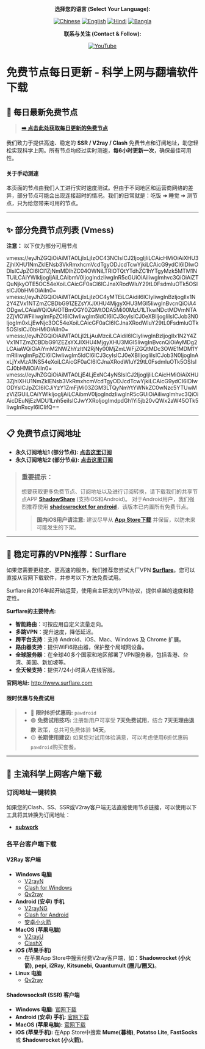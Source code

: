 <div align="center">

**选择您的语言 (Select Your Language):**

[![Chinese](https://img.shields.io/badge/Language-Chinese-red?style=for-the-badge)](README.md)
[![English](https://img.shields.io/badge/Language-English-red?style=for-the-badge)](static/README-en.md)
[![Hindi](https://img.shields.io/badge/Language-Hindi-red?style=for-the-badge)](static/README-hi.md)
[![Bangla](https://img.shields.io/badge/Language-Bangla-red?style=for-the-badge)](static/README-bn.md)

**联系与关注 (Contact & Follow):**

[![YouTube](https://img.shields.io/badge/YouTube-%E6%B3%95%E5%85%8B%E9%B1%BF-red?style=for-the-badge&logo=youtube)](https://www.youtube.com/@%E6%B3%95%E5%85%8B%E9%B1%BF-l3m)

</div>

# 免费节点每日更新 - 科学上网与翻墙软件下载

## 🚀 每日最新免费节点

> **[➡️ 点击此处获取每日更新的免费节点](https://fakeyou.top/)**

我们致力于提供高速、稳定的 **SSR / V2ray / Clash** 免费节点和订阅地址，助您轻松实现科学上网。所有节点均经过实时测速，**每6小时更新一次**，确保最佳可用性。

#### 关于手动测速
本页面的节点由我们人工进行实时速度测试。但由于不同地区和运营商网络的差异，部分节点可能会出现连接超时的情况。我们的日常就是：吃饭 ➔ 睡觉 ➔ 测节点，只为给您带来可用的节点。

---

## ✨ 部分免费节点列表 (Vmess)

**注意：** 以下仅为部分可用节点

vmess://eyJhZGQiOiAiMTA0LjIxLjIzOC43NCIsICJ2IjogIjIiLCAicHMiOiAiXHU3ZjhlXHU1NmZkIENsb3VkRmxhcmVcdTgyODJcdTcwYjkiLCAicG9ydCI6IDIwODIsICJpZCI6ICI1ZjNmMDlhZC04OWNiLTRlOTQtYTdhZC1hYTgyMzk5MTM1NTUiLCAiYWlkIjogIjAiLCAibmV0IjogIndzIiwgInR5cGUiOiAiIiwgImhvc3QiOiAiZTQuNjkyOTE5OC54eXoiLCAicGF0aCI6ICJnaXRodWIuY29tL0FsdmluOTk5OSIsICJ0bHMiOiAiIn0=
vmess://eyJhZGQiOiAiMTA0LjIxLjIzOC4yMTEiLCAidiI6ICIyIiwgInBzIjogIlx1N2Y4ZVx1NTZmZCBDbG91ZEZsYXJlXHU4MjgyXHU3MGI5IiwgInBvcnQiOiA4ODgwLCAiaWQiOiAiOTBmOGY0ZGMtODA5Mi00MzU1LTkwNDctMDVmNTA2ZjVlOWFiIiwgImFpZCI6ICIwIiwgIm5ldCI6ICJ3cyIsICJ0eXBlIjogIiIsICJob3N0IjogIm0xLjEwNjc3OC54eXoiLCAicGF0aCI6ICJnaXRodWIuY29tL0FsdmluOTk5OSIsICJ0bHMiOiAiIn0=
vmess://eyJhZGQiOiAiMTA0LjI2LjAuMzciLCAidiI6ICIyIiwgInBzIjogIlx1N2Y4ZVx1NTZmZCBDbG91ZEZsYXJlXHU4MjgyXHU3MGI5IiwgInBvcnQiOiAyMDg2LCAiaWQiOiAiYmM2NWZhYzItN2RjNy00MjZmLWFjZGQtMDc3OWE1MDM1YmRlIiwgImFpZCI6ICIwIiwgIm5ldCI6ICJ3cyIsICJ0eXBlIjogIiIsICJob3N0IjogInAxLjYxMzA1NS54eXoiLCAicGF0aCI6ICJnaXRodWIuY29tL0FsdmluOTk5OSIsICJ0bHMiOiAiIn0=
vmess://eyJhZGQiOiAiMTA0LjE4LjExNC4yNSIsICJ2IjogIjIiLCAicHMiOiAiXHU3ZjhlXHU1NmZkIENsb3VkRmxhcmVcdTgyODJcdTcwYjkiLCAicG9ydCI6IDIwODYsICJpZCI6ICJiYzY1ZmFjMi03ZGM3LTQyNmYtYWNkZC0wNzc5YTUwMzViZGUiLCAiYWlkIjogIjAiLCAibmV0IjogIndzIiwgInR5cGUiOiAiIiwgImhvc3QiOiAicDEuNjEzMDU1Lnh5eiIsICJwYXRoIjogImdpdGh1Yi5jb20vQWx2aW45OTk5IiwgInRscyI6ICIifQ==

---

## 📋 免费节点订阅地址

-   **永久订阅地址1 (部分节点):** [**点击这里订阅**](https://proxy.v2gh.com/https://raw.githubusercontent.com/Pawdroid/Free-servers/main/sub)
-   **永久订阅地址2 (部分节点):** [**点击这里订阅**](https://mirror.v2gh.com/https://raw.githubusercontent.com/Pawdroid/Free-servers/main/sub)

> ### **重要提示：**
>
> 想要获取更多免费节点、订阅地址以及进行订阅转换，请下载我们的共享节点APP **[ShadowShare](https://shadowsharing.com)** (支持iOS和Android)。
> 对于Android用户，我们强烈推荐使用 **[shadowrocket for android](https://github.com/Pawdroid/shadowrocket_for_android)**，该版本已内置所有免费节点。
>
> > **国内iOS用户请注意:** 建议尽早从 [**App Store下载**](https://apps.apple.com/cn/app/shadowshare/id1612647259) 并保留，以防未来可能发生的下架。

---

## 💎 稳定可靠的VPN推荐：Surflare

如果您需要更稳定、更高速的服务，我们推荐您尝试大厂VPN **[Surflare](http://www.surflare.com)**。您可以直接从官网下载软件，并参考以下方法免费试用。

Surflare自2016年起开始运营，使用自主研发的VPN协议，提供卓越的速度和稳定性。

**Surflare的主要特点:**
*   **智能路由**：可按应用自定义流量走向。
*   **多跳VPN**：提升速度，降低延迟。
*   **跨平台支持**：支持 Android、iOS、Mac、Windows 及 Chrome 扩展。
*   **路由器支持**：提供WiFi6路由器，保护整个局域网设备。
*   **全球服务器**：在全球40多个国家和地区部署了VPN服务器，包括香港、台湾、美国、新加坡等。
*   **全天候支持**：提供7/24小时真人在线客服。

<p><b>官网地址:</b> <a href="http://www.surflare.com" target="_blank" rel="noreferrer noopener">http://www.surflare.com</a></p>

#### **限时优惠与免费试用**

> *   🔵 **限时6折优惠码:** `pawdroid`
> *   🟢 **免费试用技巧:** 注册新用户可享受 **7天免费试用**，结合 **7天无理由退款** 政策，总共可免费体验 **14天**。
> *   🟡 **长期使用建议:** 如果您对试用体验满意，可以考虑使用6折优惠码`pawdroid`购买套餐。

---

## 📲 主流科学上网客户端下载

### 订阅地址一键转换

如果您的Clash、SS、SSR或V2ray客户端无法直接使用节点链接，可以使用以下工具将其转换为订阅地址：
-   **[subwork](https://subwork.top/)**

### 各平台客户端下载

#### **V2Ray 客户端**

*   **Windows 电脑**
    *   [V2rayN](https://github.com/2dust/v2rayN/releases)
    *   [Clash for Windows](https://github.com/Fndroid/clash_for_windows_pkg/releases)
    *   [Qv2ray](https://github.com/Qv2ray/Qv2ray)
*   **Android (安卓) 手机**
    *   [V2rayNG](https://github.com/2dust/v2rayNG/releases)
    *   [Clash for Android](https://github.com/Kr328/ClashForAndroid/releases)
    *   [安卓小火箭](https://github.com/Pawdroid/shadowrocket_for_android/releases)
*   **MacOS (苹果电脑)**
    *   [V2rayU](https://github.com/yanue/V2rayU/releases)
    *   [ClashX](https://github.com/yichengchen/clashX/releases)
*   **iOS (苹果手机)**
    *   在苹果App Store中搜索付费V2ray客户端，如：**Shadowrocket (小火箭)**, **pepi**, **i2Ray**, **Kitsunebi**, **Quantumult (圈儿/圈叉)**。
*   **Linux 电脑**
    *   [Qv2ray](https://github.com/Qv2ray/Qv2ray)

#### **ShadowsocksR (SSR) 客户端**

*   **Windows 电脑:** [官网下载](https://github.com/shadowsocksrr/shadowsocksr-csharp/releases)
*   **Android (安卓) 手机:** [官网下载](https://github.com/shadowsocksrr/shadowsocksr-android/releases)
*   **MacOS (苹果电脑):** [官网下载](https://github.com/qinyuhang/ShadowsocksX-NG-R/releases)
*   **iOS (苹果手机):** 在App Store中搜索 **Mume(暮梅)**, **Potatso Lite**, **FastSocks** 或 **Shadowrocket (小火箭)**。
